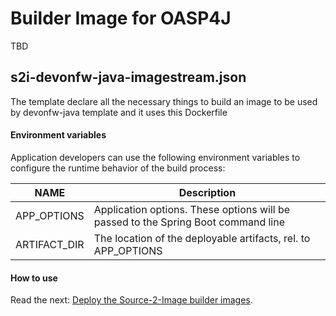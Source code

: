 # Builder Image for OASP4J

TBD

## s2i-devonfw-java-imagestream.json

The template declare all the necessary things to build an image to be used by devonfw-java template and it uses this Dockerfile

#### Environment variables

Application developers can use the following environment variables to configure the runtime behavior of the build process:

NAME        | Description
------------|-------------
APP_OPTIONS | Application options. These options will be passed to the Spring Boot command line
ARTIFACT_DIR | The location of the deployable artifacts, rel. to APP_OPTIONS

#### How to use

Read the next: [Deploy the Source-2-Image builder images](https://github.com/oasp/s2i#deploy-the-source-2-image-builder-images).

